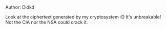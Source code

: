 Author: Didkd

Look at the ciphertext generated by my cryptosystem :D It's unbreakable! Not the CIA nor the NSA could crack it.
